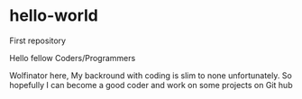 # hello-world
First repository

Hello fellow Coders/Programmers

Wolfinator here, My backround with coding is slim to none unfortunately. So hopefully I can become a good coder and work on some projects on Git hub
